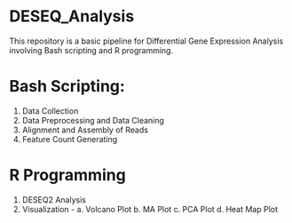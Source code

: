 # DESEQ_Analysis
This repository is a basic pipeline for Differential Gene Expression Analysis involving Bash scripting and R programming.

# Bash Scripting:
1. Data Collection
2. Data Preprocessing and Data Cleaning
3. Alignment and Assembly of Reads
4. Feature Count Generating


# R Programming
1. DESEQ2 Analysis
2. Visualization -
   a. Volcano Plot
   b. MA Plot
   c. PCA Plot
   d. Heat Map Plot
